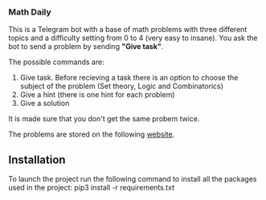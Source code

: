 ### Math Daily

This is a Telegram bot with a base of math problems with three different topics and a difficulty setting from 0 to 4 (very easy to insane).
You ask the bot to send a problem by sending **"Give task"**.

The possible commands are:
1. Give task. Before recieving a task there is an option to choose the subject of the problem (Set theory, Logic and Combinatorics)
1. Give a hint (there is one hint for each problem)
2. Give a solution

It is made sure that you don't get the same probem twice.

The problems are stored on the following [website](https://airtable.com/invite/l?inviteId=inv4p7fxkFKxyHHFv&inviteToken=16f009a7c85eb7ae8e36f3892837b3390a4351fec7bf32395b8a8134ecae44d7).

## Installation

To launch the project run the following command to install all the packages used in the project:
pip3 install -r requirements.txt
